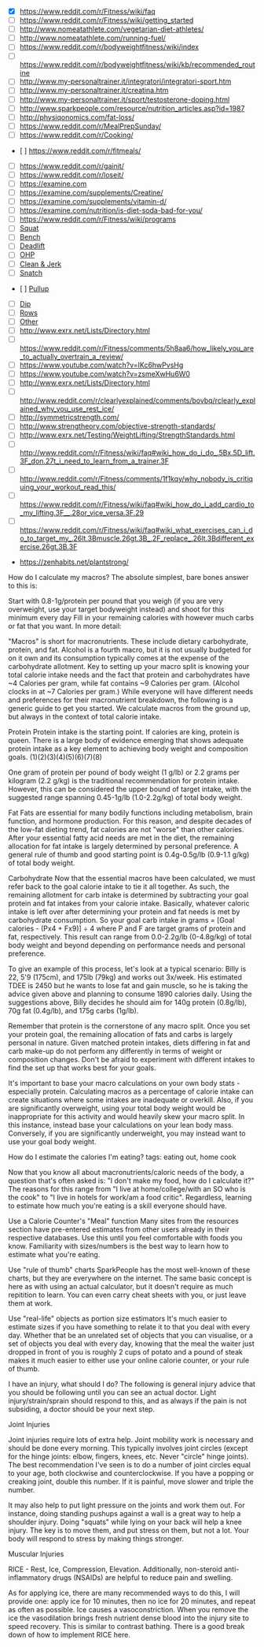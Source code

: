 
- [x] https://www.reddit.com/r/Fitness/wiki/faq
- [ ] https://www.reddit.com/r/Fitness/wiki/getting_started
- [ ] http://www.nomeatathlete.com/vegetarian-diet-athletes/
- [ ] http://www.nomeatathlete.com/running-fuel/
- [ ] https://www.reddit.com/r/bodyweightfitness/wiki/index
- [ ] https://www.reddit.com/r/bodyweightfitness/wiki/kb/recommended_routine
- [ ] http://www.my-personaltrainer.it/integratori/integratori-sport.htm
- [ ] http://www.my-personaltrainer.it/creatina.htm
- [ ] http://www.my-personaltrainer.it/sport/testosterone-doping.html
- [ ] http://www.sparkpeople.com/resource/nutrition_articles.asp?id=1987
- [ ] http://physiqonomics.com/fat-loss/
- [ ] https://www.reddit.com/r/MealPrepSunday/
- [ ] https://www.reddit.com/r/Cooking/
- [ ] https://www.reddit.com/r/fitmeals/
- [ ] https://www.reddit.com/r/gainit/
- [ ] https://www.reddit.com/r/loseit/
- [ ] https://examine.com
- [ ] https://examine.com/supplements/Creatine/
- [ ] https://examine.com/supplements/vitamin-d/
- [ ] https://examine.com/nutrition/is-diet-soda-bad-for-you/
- [ ] https://www.reddit.com/r/Fitness/wiki/programs
- [ ] [Squat](https://www.reddit.com/r/Fitness/comments/2moemu/what_video_helped_you_learn_the_squat_what/cm62fgu/)
- [ ] [Bench](https://www.reddit.com/r/Fitness/comments/2moemu/what_video_helped_you_learn_the_squat_what/cm62fj8/)
- [ ] [Deadlift](https://www.reddit.com/r/Fitness/comments/2moemu/what_video_helped_you_learn_the_squat_what/cm62fm2/)
- [ ] [OHP](https://www.reddit.com/r/Fitness/comments/2moemu/what_video_helped_you_learn_the_squat_what/cm62fr0/)
- [ ] [Clean & Jerk](https://www.reddit.com/r/Fitness/comments/2moemu/what_video_helped_you_learn_the_squat_what/cm62fu1/)
- [ ] [Snatch](https://www.reddit.com/r/Fitness/comments/2moemu/what_video_helped_you_learn_the_squat_what/cm62fw9/)
- [ ] [Pullup](https://www.reddit.com/r/Fitness/comments/2moemu/what_video_helped_you_learn_the_squat_what/cm62fyf/)
- [ ] [Dip](https://www.reddit.com/r/Fitness/comments/2moemu/what_video_helped_you_learn_the_squat_what/cm62g0c/)
- [ ] [Rows](https://www.reddit.com/r/Fitness/comments/2moemu/what_video_helped_you_learn_the_squat_what/cm62mqz/)
- [ ] [Other](https://www.reddit.com/r/Fitness/comments/2moemu/what_video_helped_you_learn_the_squat_what/cm62m9n/)
- [ ] http://www.exrx.net/Lists/Directory.html
- [ ] https://www.reddit.com/r/Fitness/comments/5h8aa6/how_likely_you_are_to_actually_overtrain_a_review/
- [ ] https://www.youtube.com/watch?v=IKc6hwPvsHg
- [ ] https://www.youtube.com/watch?v=zsmeXwHu6W0
- [ ] http://www.exrx.net/Lists/Directory.html
- [ ] http://www.reddit.com/r/clearlyexplained/comments/bovbq/rclearly_explained_why_you_use_rest_ice/
- [ ] http://symmetricstrength.com/
- [ ] http://www.strengtheory.com/objective-strength-standards/
- [ ] http://www.exrx.net/Testing/WeightLifting/StrengthStandards.html
- [ ] http://www.reddit.com/r/Fitness/wiki/faq#wiki_how_do_i_do_.5Bx.5D_lift.3F_don.27t_i_need_to_learn_from_a_trainer.3F
- [ ] http://www.reddit.com/r/Fitness/comments/1f1kqy/why_nobody_is_critiquing_your_workout_read_this/
- [ ] https://www.reddit.com/r/Fitness/wiki/faq#wiki_how_do_i_add_cardio_to_my_lifting.3F__.28or_vice_versa.3F.29
- [ ] https://www.reddit.com/r/Fitness/wiki/faq#wiki_what_exercises_can_i_do_to_target_my_.26lt.3Bmuscle.26gt.3B_.2F_replace_.26lt.3Bdifferent_exercise.26gt.3B.3F
- https://zenhabits.net/plantstrong/

How do I calculate my macros?
The absolute simplest, bare bones answer to this is:

Start with 0.8-1g/protein per pound that you weigh (if you are very overweight, use your target bodyweight instead) and shoot for this minimum every day
Fill in your remaining calories with however much carbs or fat that you want.
In more detail:

"Macros" is short for macronutrients. These include dietary carbohydrate, protein, and fat. Alcohol is a fourth macro, but it is not usually budgeted for on it own and its consumption typically comes at the expense of the carbohydrate allotment. Key to setting up your macro split is knowing your total calorie intake needs and the fact that protein and carbohydrates have ~4 Calories per gram, while fat contains ~9 Calories per gram. (Alcohol clocks in at ~7 Calories per gram.) While everyone will have different needs and preferences for their macronutrient breakdown, the following is a generic guide to get you started. We calculate macros from the ground up, but always in the context of total calorie intake.

Protein
Protein intake is the starting point. If calories are king, protein is queen. There is a large body of evidence emerging that shows adequate protein intake as a key element to achieving body weight and composition goals. (1)(2)(3)(4)(5)(6)(7)(8)

One gram of protein per pound of body weight (1 g/lb) or 2.2 grams per kilogram (2.2 g/kg) is the traditional recommendation for protein intake. However, this can be considered the upper bound of target intake, with the suggested range spanning 0.45-1g/lb (1.0-2.2g/kg) of total body weight.

Fat
Fats are essential for many bodily functions including metabolism, brain function, and hormone production. For this reason, and despite decades of the low-fat dieting trend, fat calories are not "worse" than other calories. After your essential fatty acid needs are met in the diet, the remaining allocation for fat intake is largely determined by personal preference. A general rule of thumb and good starting point is 0.4g-0.5g/lb (0.9-1.1 g/kg) of total body weight.

Carbohydrate
Now that the essential macros have been calculated, we must refer back to the goal calorie intake to tie it all together. As such, the remaining allotment for carb intake is determined by subtracting your goal protein and fat intakes from your calorie intake. Basically, whatever caloric intake is left over after determining your protein and fat needs is met by carbohydrate consumption. So your goal carb intake in grams = [Goal calories - (Px4 + Fx9)] ÷ 4 where P and F are target grams of protein and fat, respectively. This result can range from 0.0-2.2g/lb (0-4.8g/kg) of total body weight and beyond depending on performance needs and personal preference.

To give an example of this process, let's look at a typical scenario: Billy is 22, 5'9 (175cm), and 175lb (79kg) and works out 3x/week. His estimated TDEE is 2450 but he wants to lose fat and gain muscle, so he is taking the advice given above and planning to consume 1890 calories daily. Using the suggestions above, Billy decides he should aim for 140g protein (0.8g/lb), 70g fat (0.4g/lb), and 175g carbs (1g/lb).

Remember that protein is the cornerstone of any macro split. Once you set your protein goal, the remaining allocation of fats and carbs is largely personal in nature. Given matched protein intakes, diets differing in fat and carb make-up do not perform any differently in terms of weight or composition changes. Don't be afraid to experiment with different intakes to find the set up that works best for your goals.

It's important to base your macro calculations on your own body stats - especially protein. Calculating macros as a percentage of calorie intake can create situations where some intakes are inadequate or overkill. Also, if you are significantly overweight, using your total body weight would be inappropriate for this activity and would heavily skew your macro split. In this instance, instead base your calculations on your lean body mass. Conversely, if you are significantly underweight, you may instead want to use your goal body weight.

How do I estimate the calories I'm eating?
tags: eating out, home cook

Now that you know all about macronutrients/caloric needs of the body, a question that's often asked is:
"I don't make my food, how do I calculate it?"
The reasons for this range from "I live at home/college/with an SO who is the cook" to "I live in hotels for work/am a food critic". Regardless, learning to estimate how much you're eating is a skill everyone should have.

Use a Calorie Counter's "Meal" function
Many sites from the resources section have pre-entered estimates from other users already in their respective databases. Use this until you feel comfortable with foods you know. Familiarity with sizes/numbers is the best way to learn how to estimate what you're eating.

Use "rule of thumb" charts
SparkPeople has the most well-known of these charts, but they are everywhere on the internet. The same basic concept is here as with using an actual calculator, but it doesn't require as much repitition to learn. You can even carry cheat sheets with you, or just leave them at work.

Use "real-life" objects as portion size estimators
It's much easier to estimate sizes if you have something to relate it to that you deal with every day. Whether that be an unrelated set of objects that you can visualise, or a set of objects you deal with every day, knowing that the meal the waiter just dropped in front of you is roughly 2 cups of potato and a pound of steak makes it much easier to either use your online calorie counter, or your rule of thumb.

 I have an injury, what should I do?
The following is general injury advice that you should be following until you can see an actual doctor. Light injury/strain/sprain should respond to this, and as always if the pain is not subsiding, a doctor should be your next step.

Joint Injuries

Joint injuries require lots of extra help. Joint mobility work is necessary and should be done every morning. This typically involves joint circles (except for the hinge joints: elbow, fingers, knees, etc. Never "circle" hinge joints). The best recommendation I've seen is to do a number of joint circles equal to your age, both clockwise and counterclockwise. If you have a popping or creaking joint, double this number. If it is painful, move slower and triple the number.

It may also help to put light pressure on the joints and work them out. For instance, doing standing pushups against a wall is a great way to help a shoulder injury. Doing "squats" while lying on your back will help a knee injury. The key is to move them, and put stress on them, but not a lot. Your body will respond to stress by making things stronger.

Muscular Injuries

RICE - Rest, Ice, Compression, Elevation. Additionally, non-steroid anti-inflammatory drugs (NSAIDs) are helpful to reduce pain and swelling.

As for applying ice, there are many recommended ways to do this, I will provide one: apply ice for 10 minutes, then no ice for 20 minutes, and repeat as often as possible. Ice causes a vasoconstriction. When you remove the ice the vasodilation brings fresh nutrient dense blood into the injury site to speed recovery. This is similar to contrast bathing. There is a good break down of how to implement RICE here.
